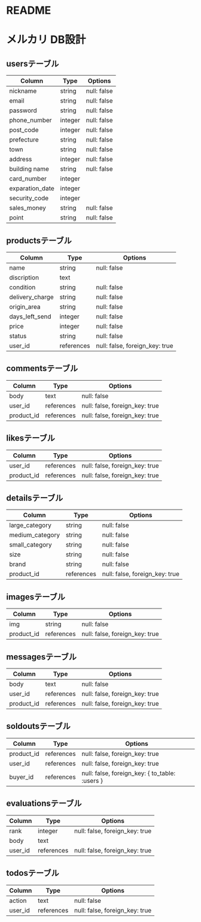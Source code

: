 # README

# メルカリ DB設計

## usersテーブル
|Column|Type|Options|
|------|----|-------|
|nickname|string|null: false| <!--名前-->
|email|string|null: false| <!--メールアドレス-->
|password|string|null: false| <!--パスワード-->
|phone_number|integer|null: false| <!--電話番号-->
|post_code|integer|null: false| <!--郵便番号-->
|prefecture|string|null: false| <!--都道府県-->
|town|string|null: false| <!--市区町村-->
|address|integer|null: false| <!--番地-->
|building name|string|null: false| <!--建物名-->
|card_number|integer|| <!--クレジットカード番号-->
|exparation_date|integer|| <!--クレジットカード有効期限-->
|security_code|integer|| <!--セキュリティコード-->
|sales_money|string|null: false| <!--売上金-->
|point|string|null: false| <!--ポイント-->

## productsテーブル
|Column|Type|Options|
|------|----|-------|
|name|string|null: false|　<!--商品名-->
|discription|text||　<!--商品説明-->  
|condition|string|null: false|　<!--商品の状態-->
|delivery_charge|string|null: false|　<!--配送料の負担-->
|origin_area|string|null: false|　<!--発送元の地域-->
|days_left_send|integer|null: false|　<!--発送までの日数-->
|price|integer|null: false|　<!--値段-->
|status|string|null: false|　<!--ステータス(出品中か取引中か売却済み)-->
|user_id|references|null: false, foreign_key: true|　<!--user_id-->

## commentsテーブル
|Column|Type|Options|
|------|----|-------|
|body|text|null: false|　<!--コメント-->
|user_id|references|null: false, foreign_key: true|　<!--user_id-->
|product_id|references|null: false, foreign_key: true|　<!--product_id-->

## likesテーブル
|Column|Type|Options|
|------|----|-------|
|user_id|references|null: false, foreign_key: true|　<!--user_id-->
|product_id|references|null: false, foreign_key: true|　<!--product_id-->

## detailsテーブル
|Column|Type|Options|
|------|----|-------|
|large_category|string|null: false|　<!--大項目カテゴリー-->
|medium_category|string|null: false|　<!--中項目カテゴリー-->
|small_category|string|null: false|　<!--小項目カテゴリー-->
|size|string|null: false|　<!--サイズ-->
|brand|string|null: false|　<!--ブランド-->
|product_id|references|null: false, foreign_key: true|　<!--product_id-->

## imagesテーブル
|Column|Type|Options|
|------|----|-------|
|img|string|null: false|　<!--画像-->
|product_id|references|null: false, foreign_key: true|　<!--product_id-->

## messagesテーブル
|Column|Type|Options|
|------|----|-------|
|body|text|null: false|　<!--コメント-->
|user_id|references|null: false, foreign_key: true|　<!--user_id-->
|product_id|references|null: false, foreign_key: true|　<!--product_id-->

## soldoutsテーブル
|Column|Type|Options|
|------|----|-------|
|product_id|references|null: false, foreign_key: true|　<!--product_id-->
|user_id|references|null: false, foreign_key: true|　<!--user_id-->
|buyer_id|references|null: false, foreign_key: { to_table: :users }|　<!--user_id-->

## evaluationsテーブル
|Column|Type|Options|
|------|----|-------|
|rank|integer|null: false, foreign_key: true|　<!--評価-->
|body|text||　<!--コメント-->
|user_id|references|null: false, foreign_key: true|　<!--user_id-->

## todosテーブル
|Column|Type|Options|
|------|----|-------|
|action|text|null: false|　<!--やること-->
|user_id|references|null: false, foreign_key: true|　<!--user_id-->